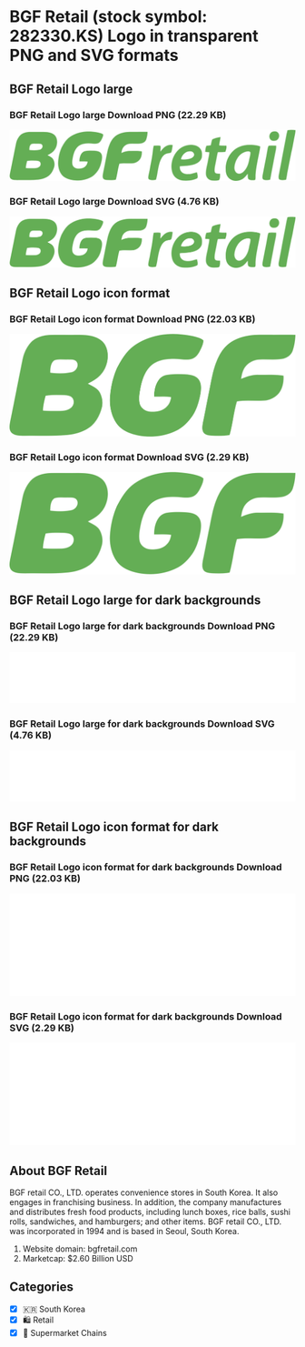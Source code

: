 # BGF Retail (stock symbol: 282330.KS) Logo in transparent PNG and SVG formats

## BGF Retail Logo large

### BGF Retail Logo large Download PNG (22.29 KB)

![BGF Retail Logo large Download PNG (22.29 KB)](/img/orig/282330.KS_BIG-d20faed0.png)

### BGF Retail Logo large Download SVG (4.76 KB)

![BGF Retail Logo large Download SVG (4.76 KB)](/img/orig/282330.KS_BIG-41bd8b31.svg)

## BGF Retail Logo icon format

### BGF Retail Logo icon format Download PNG (22.03 KB)

![BGF Retail Logo icon format Download PNG (22.03 KB)](/img/orig/282330.KS-d101472d.png)

### BGF Retail Logo icon format Download SVG (2.29 KB)

![BGF Retail Logo icon format Download SVG (2.29 KB)](/img/orig/282330.KS-2be58fe2.svg)

## BGF Retail Logo large for dark backgrounds

### BGF Retail Logo large for dark backgrounds Download PNG (22.29 KB)

![BGF Retail Logo large for dark backgrounds Download PNG (22.29 KB)](/img/orig/282330.KS_BIG.D-c152a450.png)

### BGF Retail Logo large for dark backgrounds Download SVG (4.76 KB)

![BGF Retail Logo large for dark backgrounds Download SVG (4.76 KB)](/img/orig/282330.KS_BIG.D-0fa280c7.svg)

## BGF Retail Logo icon format for dark backgrounds

### BGF Retail Logo icon format for dark backgrounds Download PNG (22.03 KB)

![BGF Retail Logo icon format for dark backgrounds Download PNG (22.03 KB)](/img/orig/282330.KS.D-eac899c8.png)

### BGF Retail Logo icon format for dark backgrounds Download SVG (2.29 KB)

![BGF Retail Logo icon format for dark backgrounds Download SVG (2.29 KB)](/img/orig/282330.KS.D-dbf9534c.svg)

## About BGF Retail

BGF retail CO., LTD. operates convenience stores in South Korea. It also engages in franchising business. In addition, the company manufactures and distributes fresh food products, including lunch boxes, rice balls, sushi rolls, sandwiches, and hamburgers; and other items. BGF retail CO., LTD. was incorporated in 1994 and is based in Seoul, South Korea.

1. Website domain: bgfretail.com
2. Marketcap: $2.60 Billion USD


## Categories
- [x] 🇰🇷 South Korea
- [x] 🛍️ Retail
- [x] 🛒 Supermarket Chains
